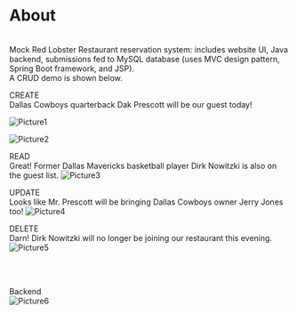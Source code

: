 <h1>About</h1><br>
Mock Red Lobster Restaurant reservation system: includes website UI, Java backend, submissions fed to MySQL database (uses MVC design pattern, Spring Boot framework, and JSP). <br>
A CRUD demo is shown below.

CREATE <br>
Dallas Cowboys quarterback Dak Prescott will be our guest today!
 
![Picture1](https://user-images.githubusercontent.com/82842966/115437598-fc6a6500-a1d1-11eb-8d5f-6010dbeec304.png)

 ![Picture2](https://user-images.githubusercontent.com/82842966/115438015-84506f00-a1d2-11eb-8d8f-0aadac470f80.png)



READ<br>
Great! Former Dallas Mavericks basketball player Dirk Nowitzki is also on the guest list.
![Picture3](https://user-images.githubusercontent.com/82842966/115438141-a77b1e80-a1d2-11eb-9e19-25c6ed5dee5a.png)
 
UPDATE<br>
Looks like Mr. Prescott will be bringing Dallas Cowboys owner Jerry Jones too!
 ![Picture4](https://user-images.githubusercontent.com/82842966/115438561-283a1a80-a1d3-11eb-8713-5d60e04bf199.png)
 
DELETE<br>
Darn! Dirk Nowitzki will no longer be joining our restaurant this evening. 
![Picture5](https://user-images.githubusercontent.com/82842966/115438757-63d4e480-a1d3-11eb-8bda-36ee35156c4e.png)
 
 
<br>
<br>



Backend <br>
![Picture6](https://user-images.githubusercontent.com/82842966/115438816-76e7b480-a1d3-11eb-9c77-665a21a9e872.png)
 


